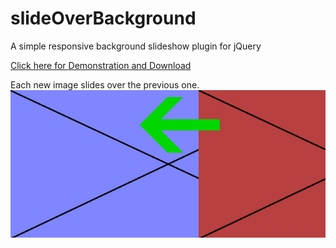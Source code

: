 slideOverBackground
===================

A simple responsive background slideshow plugin for jQuery

[Click here for Demonstration and Download](http://thomas.perraudin.fr/softwares/slideOverBackground/sample/ "Demonstration")

Each new image slides over the previous one.
![Alt text](/illustration.png?raw=true "Illustration")
